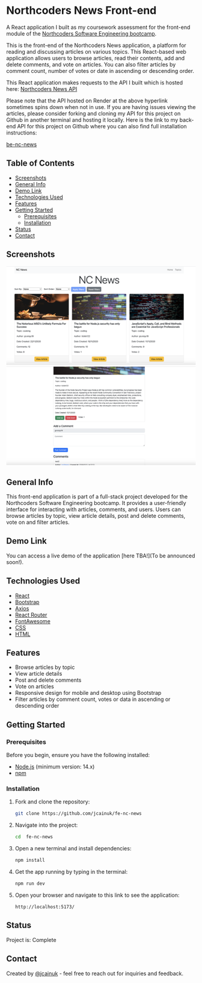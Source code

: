 # Northcoders News Front-end

A React application I built as my coursework assessment for the front-end module of the [Northcoders Software Engineering bootcamp](https://www.northcoders.com).

This is the front-end of the Northcoders News application, a platform for reading and discussing articles on various topics. This React-based web application allows users to browse articles, read their contents, add and delete comments, and vote on articles. You can also filter articles by comment count, number of votes or date in ascending or descending order.

This React application makes requests to the API I built which is hosted here: [Northcoders News API](https://nc-news-ry7t.onrender.com/api/articles)

Please note that the API hosted on Render at the above hyperlink sometimes spins down when not in use. If you are having issues viewing the articles, please consider forking and cloning my API for this project on Github in another terminal and hosting it locally. Here is the link to my back-end API for this project on Github where you can also find full installation instructions:

[be-nc-news](https://github.com/jcainuk/be-nc-news)

## Table of Contents

- [Screenshots](#screenshots)
- [General Info](#general-info)
- [Demo Link](#demo-link)
- [Technologies Used](#technologies-used)
- [Features](#features)
- [Getting Started](#getting-started)
  - [Prerequisites](#prerequisites)
  - [Installation](#installation)
- [Status](#status)
- [Contact](#contact)

## Screenshots

![App Screenshot 1](/screenshots/screenshot1.png)
![App Screenshot 2](/screenshots/screenshot2.png)

## General Info

This front-end application is part of a full-stack project developed for the Northcoders Software Engineering bootcamp. It provides a user-friendly interface for interacting with articles, comments, and users. Users can browse articles by topic, view article details, post and delete comments, vote on and filter articles.

## Demo Link

You can access a live demo of the application [here TBA!](To be announced soon!).

## Technologies Used

- [React](https://reactjs.org/)
- [Bootstrap](https://getbootstrap.com/)
- [Axios](https://axios-http.com/)
- [React Router](https://reactrouter.com/)
- [FontAwesome](https://fontawesome.com/)
- [CSS](https://developer.mozilla.org/en-US/docs/Web/CSS)
- [HTML](https://developer.mozilla.org/en-US/docs/Web/HTML)

## Features

- Browse articles by topic
- View article details
- Post and delete comments
- Vote on articles
- Responsive design for mobile and desktop using Bootstrap
- Filter articles by comment count, votes or data in ascending or descending order

## Getting Started

### Prerequisites

Before you begin, ensure you have the following installed:

- [Node.js](https://nodejs.org/) (minimum version: 14.x)
- [npm](https://www.npmjs.com/)

### Installation

1. Fork and clone the repository:

   ```sh
   git clone https://github.com/jcainuk/fe-nc-news
   ```

2. Navigate into the project:

   ```sh
   cd  fe-nc-news
   ```

3. Open a new terminal and install dependencies:

   ```sh
   npm install
   ```

4. Get the app running by typing in the terminal:

   ```sh
   npm run dev
   ```

5. Open your browser and navigate to this link to see the application:

   ```
   http://localhost:5173/
   ```

## Status

Project is: Complete

## Contact

Created by [@jcainuk](https://twitter.com/JCainuk) - feel free to reach out for inquiries and feedback.
